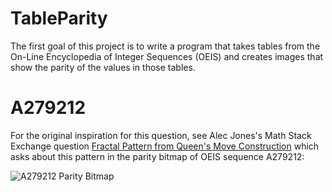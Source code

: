 # TableParity

The first goal of this project is to write a program that takes tables from the On-Line Encyclopedia of Integer Sequences (OEIS) and creates images that show the parity of the values in those tables.

# A279212 
For the original inspiration for this question, see Alec Jones's Math Stack Exchange question [Fractal Pattern from Queen's Move Construction](https://math.stackexchange.com/q/3608917/121988) which asks about this pattern in the parity bitmap of OEIS sequence A279212:

![A279212 Parity Bitmap](https://i.imgur.com/dwGOnaW.png)
